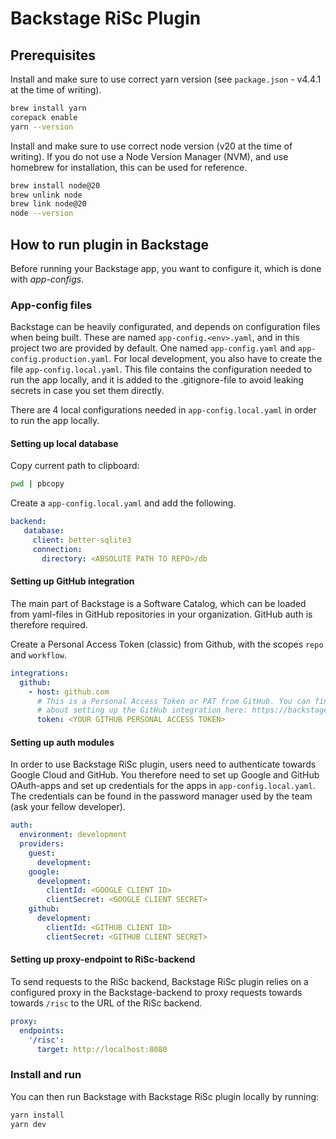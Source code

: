 # Backstage RiSc Plugin

## Prerequisites

Install and make sure to use correct yarn version (see `package.json` - v4.4.1 at the time of writing).

```bash
brew install yarn
corepack enable
yarn --version
```

Install and make sure to use correct node version (v20 at the time of writing).
If you do not use a Node Version Manager (NVM), and use homebrew for installation, this can be used for reference.

```bash
brew install node@20
brew unlink node
brew link node@20
node --version
```

## How to run plugin in Backstage

Before running your Backstage app, you want to configure it, which is done with _app-configs_.

### App-config files

Backstage can be heavily configurated, and depends on configuration files when being built.
These are named `app-config.<env>.yaml`, and in this project two are provided by default. One named `app-config.yaml` and `app-config.production.yaml`.
For local development, you also have to create the file `app-config.local.yaml`. This file contains the configuration needed to run the app locally, and it is added to the .gitignore-file to avoid leaking secrets in case you set them directly.

There are 4 local configurations needed in `app-config.local.yaml` in order to run the app locally.

#### Setting up local database

Copy current path to clipboard:

```bash
pwd | pbcopy
```

Create a `app-config.local.yaml` and add the following.

```yaml
backend:
   database:
     client: better-sqlite3
     connection:
       directory: <ABSOLUTE PATH TO REPO>/db
```


#### Setting up GitHub integration

The main part of Backstage is a Software Catalog, which can be loaded from yaml-files in GitHub repositories in your organization.
GitHub auth is therefore required.

Create a Personal Access Token (classic) from Github, with the scopes `repo` and `workflow`.

```yaml
integrations:
  github:
    - host: github.com
      # This is a Personal Access Token or PAT from GitHub. You can find out how to generate this token, and more information
      # about setting up the GitHub integration here: https://backstage.io/docs/getting-started/configuration#setting-up-a-github-integration
      token: <YOUR GITHUB PERSONAL ACCESS TOKEN>
```

#### Setting up auth modules

In order to use Backstage RiSc plugin, users need to authenticate towards Google Cloud and GitHub.
You therefore need to set up Google and GitHub OAuth-apps and set up credentials for the apps in `app-config.local.yaml`.
The credentials can be found in the password manager used by the team (ask your fellow developer).

```yaml
auth:
  environment: development
  providers:
    guest:
      development:
    google:
      development:
        clientId: <GOOGLE CLIENT ID>
        clientSecret: <GOOGLE CLIENT SECRET>
    github:
      development:
        clientId: <GITHUB CLIENT ID>
        clientSecret: <GITHUB CLIENT SECRET>
```

#### Setting up proxy-endpoint to RiSc-backend

To send requests to the RiSc backend, Backstage RiSc plugin relies on a configured proxy in the Backstage-backend to proxy 
requests towards towards `/risc` to the URL of the RiSc backend.

```yaml
proxy:
  endpoints:
    '/risc':
      target: http://localhost:8080
```

### Install and run

You can then run Backstage with Backstage RiSc plugin locally by running:

```bash
yarn install
yarn dev
```

